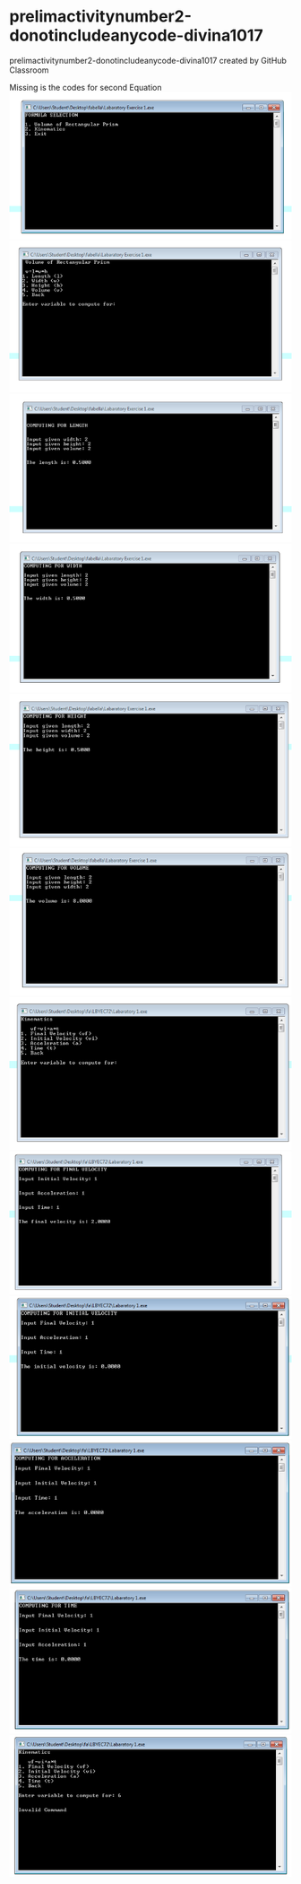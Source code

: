 # prelimactivitynumber2-donotincludeanycode-divina1017
prelimactivitynumber2-donotincludeanycode-divina1017 created by GitHub Classroom

Missing is the codes for second Equation
![](a.jpg)
![](b.jpg)
![](c.jpg)
![](d.jpg)
![](e.jpg)
![](f.jpg)
![](f1.jpg)
![](f2.jpg)
![](f3.jpg)
![](f4.jpg)
![](f5.jpg)
![](f6.jpg)
